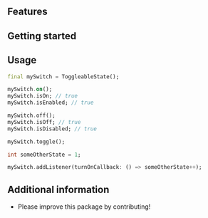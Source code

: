## Features

## Getting started


## Usage

```dart
final mySwitch = ToggleableState();

mySwitch.on();
mySwitch.isOn; // true
mySwitch.isEnabled; // true

mySwitch.off();
mySwitch.isOff; // true
mySwitch.isDisabled; // true

mySwitch.toggle();

int someOtherState = 1;

mySwitch.addListener(turnOnCallback: () => someOtherState++);
```

## Additional information

- Please improve this package by contributing!
